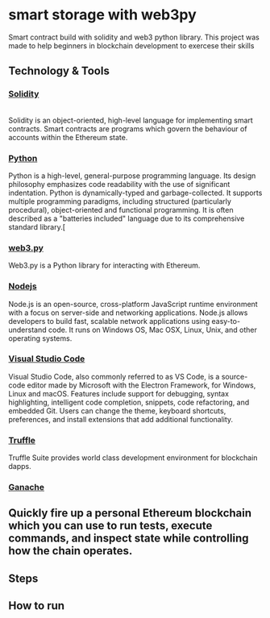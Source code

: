# smart storage with web3py
Smart contract build with solidity and web3 python library. This project was made to help beginners in blockchain development to exercese their skills

## Technology & Tools

### [Solidity](https://docs.soliditylang.org/en/v0.8.17/)
\
Solidity is an object-oriented, high-level language for implementing smart contracts. Smart contracts are programs which govern the behaviour of accounts within the Ethereum state.

### [Python](https://docs.soliditylang.org/en/v0.8.17/)

Python is a high-level, general-purpose programming language. Its design philosophy emphasizes code readability with the use of significant indentation. Python is dynamically-typed and garbage-collected. It supports multiple programming paradigms, including structured (particularly procedural), object-oriented and functional programming. It is often described as a "batteries included" language due to its comprehensive standard library.[
### [web3.py](https://web3py.readthedocs.io/en/v5/)

Web3.py is a Python library for interacting with Ethereum.

### [Nodejs](https://nodejs.org/en/)

Node.js is an open-source, cross-platform JavaScript runtime environment with a focus on server-side and networking applications. Node.js allows developers to build fast, scalable network applications using easy-to-understand code. It runs on Windows OS, Mac OSX, Linux, Unix, and other operating systems.

### [Visual Studio Code](https://code.visualstudio.com/)

Visual Studio Code, also commonly referred to as VS Code, is a source-code editor made by Microsoft with the Electron Framework, for Windows, Linux and macOS. Features include support for debugging, syntax highlighting, intelligent code completion, snippets, code refactoring, and embedded Git. Users can change the theme, keyboard shortcuts, preferences, and install extensions that add additional functionality.

### [Truffle](https://trufflesuite.com/)

Truffle Suite provides world class development environment for blockchain dapps.
### [Ganache](https://trufflesuite.com/ganache/)

Quickly fire up a personal Ethereum blockchain which you can use to run tests, execute commands, and inspect state while controlling how the chain operates.
- 
## Steps
## How to run
